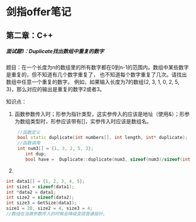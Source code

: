 # **剑指offer笔记**

## 第二章：C++

##### 面试题1：Duplicate找出数组中重复的数字

题目：在一个长度为n的数组里的所有数字都在0到n-1的范围内。数组中某些数字是重复的，但不知道有几个数字重复了，
也不知道每个数字重复了几次。请找出数组中任意一个重复的数字。
例如，如果输入长度为7的数组{2, 3, 1, 0, 2, 5, 3}，那么对应的输出是重复的数字2或者3。

知识点：

1. 函数参数传入时；形参为指针类型，这实参传入的应该是地址（使用&）；形参为数组类型时，形参应该带有[]，实参传入时应该是数组名。

   ```c++
   	//函数定义
   	bool static duplicate(int numbers[], int length, int* duplicate);
   	//函数调用
   	int num3[] = {1, 3, 2, 5, 3};
       int dup;
       bool have =  Duplicate::duplicate(num3, sizeof(num3)/sizeof(int), &dup);
   ```

2.  

   ```c++
   int data1[] = {1, 2, 3, 4, 5};
   int size1 = sizeof(data1);
   int *data2 = data1;
   int size2 = sizeof(data2);
   int size3 = GetSize(data1);
   size1 = 20, size2 = 4, size3 = 4;
   //数组在当做参数传入的时候会降级变成普通指针。
   ```